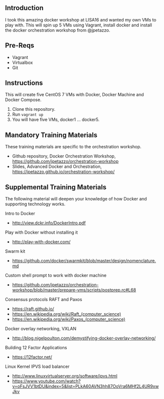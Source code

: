 ## Introduction
I took this amazing docker workshop at LISA16 and wanted my own VMs to play with.  This will spin up 5 VMs using Vagrant, install docker and install the docker orchestration workshop from @jpetazzo.

## Pre-Reqs
* Vagrant
* Virtualbox
* Git

## Instructions
This will create five CentOS 7 VMs with Docker, Docker Machine and Docker Compose.

1. Clone this repository.
2. Run `vagrant up`
3. You will have five VMs, docker1 ... docker5.

## Mandatory Training Materials
These training materials are specific to the orchestration workshop.

* Github repository, Docker Orchestration Workshop, https://github.com/jpetazzo/orchestration-workshop
* Slides, Advanced Docker and Orchestration, https://jpetazzo.github.io/orchestration-workshop/

## Supplemental Training Materials
The following material will deepen your knowledge of how Docker and supporting technology works.

Intro to Docker 
* http://view.dckr.info/DockerIntro.pdf

Play with Docker without installing it 
* http://play-with-docker.com/

Swarm kit 
* https://github.com/docker/swarmkit/blob/master/design/nomenclature.md

Custom shell prompt to work with docker machine 
* https://github.com/jpetazzo/orchestration-workshop/blob/master/prepare-vms/scripts/postprep.rc#L68

Consensus protocols RAFT and Paxos 
* https://raft.github.io/
* https://en.wikipedia.org/wiki/Raft_(computer_science)
* https://en.wikipedia.org/wiki/Paxos_(computer_science)

Docker overlay networking, VXLAN 
* http://blog.nigelpoulton.com/demystifying-docker-overlay-networking/

Building 12 Factor Applications 
* https://12factor.net/

Linux Kernel IPVS load balancer 
* http://www.linuxvirtualserver.org/software/ipvs.html
* https://www.youtube.com/watch?v=oFsJVV1btDU&index=5&list=PLkA60AVN3hh87OoVra6MHf2L4UR9xwJkv
